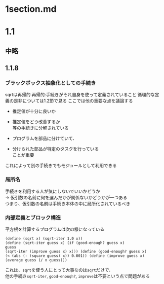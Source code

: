 # 1section.md
# 1.1

## 中略
## 1.1.8
### ブラックボックス抽象化としての手続き

sqrtは再帰的 再帰的:手続きがそれ自身を使って定義されていること
循環的な定義の是非については1.2節で見る
ここでは他の重要な点を議論する
- 推定値が十分に良いか
- 推定値をどう改善するか  
等の手続きに分解されている

- プログラムを部品に分けていて、
- 分けられた部品が特定のタスクを行っている  
ことが重要

これによって別の手続きでもモジュールとして利用できる

### 局所名
手続きを利用する人が気にしないでいいかどうか  
→ 仮引数の名前に何を選んだかが関係ないかどうかが一つある  
つまり、仮引数の名前は手続き本体の中に局所化されているべき

### 内部定義とブロック構造
平方根を計算するプログラムは次の様になっている
```
(define (sqrt x) (sqrt-iter 1.0 x))
(define (sqrt-iter guess x) (if (good-enough? guess x)
guess
(sqrt-iter (improve guess x) x))) (define (good-enough? guess x)
(< (abs (- (square guess) x)) 0.001)) (define (improve guess x)
(average guess (/ x guess)))
```
これは、`sqrt`を使う人にとって大事なのは`sqrt`だけで、  
他の手続き`sqrt-iter`, `good-enouqh?`, `improve`は不要という点で問題がある

